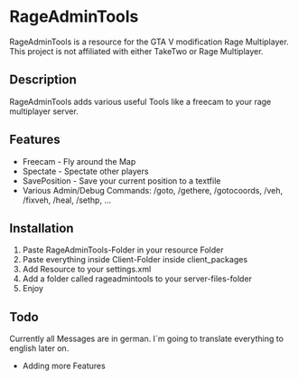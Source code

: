 # RageAdminTools

RageAdminTools is a resource for the GTA V modification Rage Multiplayer.
This project is not affiliated with either TakeTwo or Rage Multiplayer.

## Description

RageAdminTools adds various useful Tools like a freecam to your rage multiplayer server.

## Features

* Freecam - Fly around the Map
* Spectate - Spectate other players
* SavePosition - Save your current position to a textfile
* Various Admin/Debug Commands: /goto, /gethere, /gotocoords, /veh, /fixveh, /heal, /sethp, ...

## Installation

1. Paste RageAdminTools-Folder in your resource Folder
2. Paste everything inside Client-Folder inside client_packages
3. Add Resource to your settings.xml
4. Add a folder called rageadmintools to your server-files-folder
5. Enjoy

## Todo

Currently all Messages are in german.
I´m going to translate everything to english later on.
* Adding more Features
